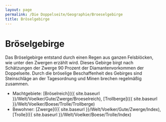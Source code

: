```yaml
---
layout: page
permalink: /Die Doppelseite/Geographie/Broeselgebirge
title: Bröselgebirge
---
```


# Bröselgebirge

Das Bröselgebirge entstand durch einen Regen aus ganzen Felsblöcken, wie unter den Zwergen erzählt wird. Dieses Gebirge birgt nach Schätzungen der Zwerge 90 Prozent der Diamantenvorkommen der Doppelseite. Durch die bröselige Beschaffenheit des Gebirges sind Steinschläge an der Tagesordnung und Minen brechen regelmäßig zusammen.

- Machtgebiete: [Bröselreich]({{ site.baseurl }}/Welt/Voelker/Gute/Zwerge/Broeselreich), [Trollberge]({{ site.baseurl }}/Welt/Voelker/Boese/Trolle/Trollberge)
- Bewohner: [Zwerge]({{ site.baseurl }}/Welt/Voelker/Gute/Zwerge/Index), [Trolle]({{ site.baseurl }}/Welt/Voelker/Boese/Trolle/Index)

